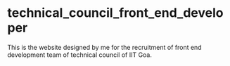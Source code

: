 # technical_council_front_end_developer
This is the website designed by me for the recruitment of front end development team of technical council of IIT Goa.